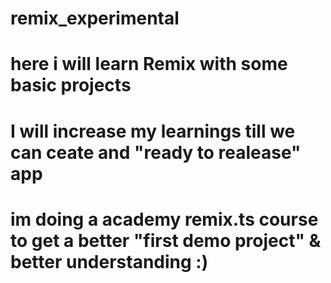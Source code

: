 # remix_experimental
# here i will learn Remix with some basic projects
# I will increase my learnings till we can ceate and "ready to realease" app
# im doing a academy remix.ts course to get a better "first demo project" & better understanding :)
